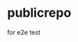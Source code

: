 # publicrepo
for e2e test














































































































































































































































































































































































































































































































































































































































































































































































































































































































































































































































































































































































































































































































































































































































































































































































































































































































































































































































